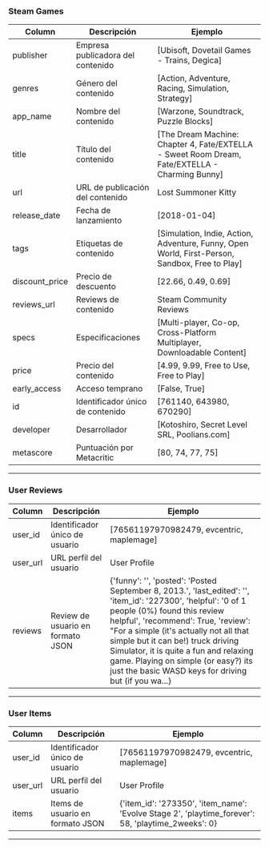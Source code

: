 ### Steam Games

| Column       | Descripción                        | Ejemplo                                                                                   |
|--------------|------------------------------------|-------------------------------------------------------------------------------------------|
| publisher    | Empresa publicadora del contenido  | [Ubisoft, Dovetail Games - Trains, Degica]                                                 |
| genres       | Género del contenido               | [Action, Adventure, Racing, Simulation, Strategy]                                         |
| app_name     | Nombre del contenido               | [Warzone, Soundtrack, Puzzle Blocks]                                                      |
| title        | Título del contenido               | [The Dream Machine: Chapter 4, Fate/EXTELLA - Sweet Room Dream, Fate/EXTELLA - Charming Bunny] |
| url          | URL de publicación del contenido   | Lost Summoner Kitty       |
| release_date | Fecha de lanzamiento               | [2018-01-04]                                                                              |
| tags         | Etiquetas de contenido             | [Simulation, Indie, Action, Adventure, Funny, Open World, First-Person, Sandbox, Free to Play] |
| discount_price | Precio de descuento              | [22.66, 0.49, 0.69]                                                                       |
| reviews_url  | Reviews de contenido               | Steam Community Reviews |
| specs        | Especificaciones                   | [Multi-player, Co-op, Cross-Platform Multiplayer, Downloadable Content]                     |
| price        | Precio del contenido               | [4.99, 9.99, Free to Use, Free to Play]                                                    |
| early_access | Acceso temprano                    | [False, True]                                                                             |
| id           | Identificador único de contenido   | [761140, 643980, 670290]                                                                   |
| developer    | Desarrollador                      | [Kotoshiro, Secret Level SRL, Poolians.com]                                                |
| metascore    | Puntuación por Metacritic          | [80, 74, 77, 75]                                                                          |

---

### User Reviews

| Column       | Descripción                        | Ejemplo                                                                                   |
|--------------|------------------------------------|-------------------------------------------------------------------------------------------|
| user_id      | Identificador único de usuario     | [76561197970982479, evcentric, maplemage]                                                  |
| user_url     | URL perfil del usuario              | User Profile                                     |
| reviews      | Review de usuario en formato JSON   | {'funny': '', 'posted': 'Posted September 8, 2013.', 'last_edited': '', 'item_id': '227300', 'helpful': '0 of 1 people (0%) found this review helpful', 'recommend': True, 'review': "For a simple (it's actually not all that simple but it can be!) truck driving Simulator, it is quite a fun and relaxing game. Playing on simple (or easy?) its just the basic WASD keys for driving but (if you wa...}

---

### User Items

| Column       | Descripción                        | Ejemplo                                                                                   |
|--------------|------------------------------------|-------------------------------------------------------------------------------------------|
| user_id      | Identificador único de usuario     | [76561197970982479, evcentric, maplemage]                                                  |
| user_url     | URL perfil del usuario              | User Profile                                     |
| items        | Items de usuario en formato JSON    | {'item_id': '273350', 'item_name': 'Evolve Stage 2', 'playtime_forever': 58, 'playtime_2weeks': 0} |

---



